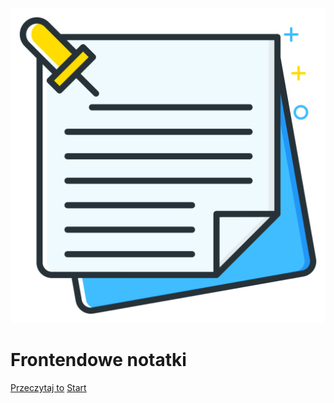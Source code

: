 <!-- markdownlint-disable MD041 -->

![logo](_media/notes.svg ':size=250')

# Frontendowe notatki

[Przeczytaj to](README.md)
[Start](podstawy.md)
